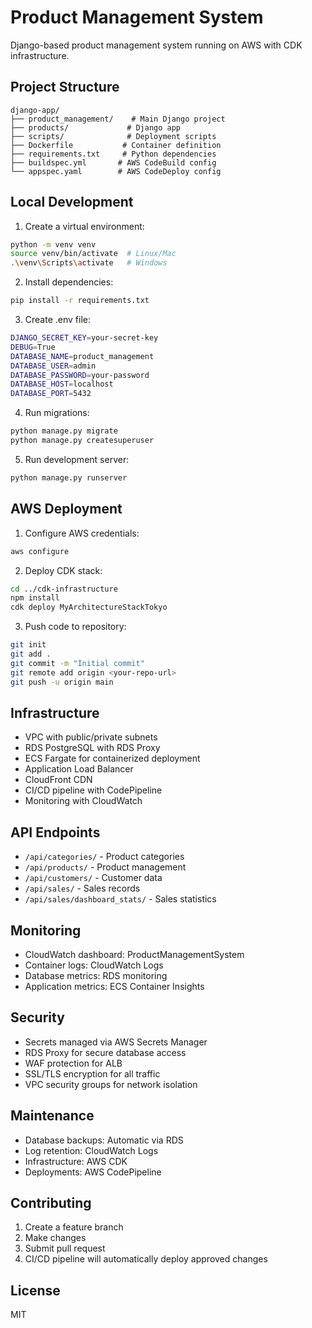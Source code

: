 # Product Management System

Django-based product management system running on AWS with CDK infrastructure.

## Project Structure

```
django-app/
├── product_management/    # Main Django project
├── products/             # Django app
├── scripts/              # Deployment scripts
├── Dockerfile           # Container definition
├── requirements.txt     # Python dependencies
├── buildspec.yml       # AWS CodeBuild config
└── appspec.yaml        # AWS CodeDeploy config
```

## Local Development

1. Create a virtual environment:
```bash
python -m venv venv
source venv/bin/activate  # Linux/Mac
.\venv\Scripts\activate   # Windows
```

2. Install dependencies:
```bash
pip install -r requirements.txt
```

3. Create .env file:
```bash
DJANGO_SECRET_KEY=your-secret-key
DEBUG=True
DATABASE_NAME=product_management
DATABASE_USER=admin
DATABASE_PASSWORD=your-password
DATABASE_HOST=localhost
DATABASE_PORT=5432
```

4. Run migrations:
```bash
python manage.py migrate
python manage.py createsuperuser
```

5. Run development server:
```bash
python manage.py runserver
```

## AWS Deployment

1. Configure AWS credentials:
```bash
aws configure
```

2. Deploy CDK stack:
```bash
cd ../cdk-infrastructure
npm install
cdk deploy MyArchitectureStackTokyo
```

3. Push code to repository:
```bash
git init
git add .
git commit -m "Initial commit"
git remote add origin <your-repo-url>
git push -u origin main
```

## Infrastructure

- VPC with public/private subnets
- RDS PostgreSQL with RDS Proxy
- ECS Fargate for containerized deployment
- Application Load Balancer
- CloudFront CDN
- CI/CD pipeline with CodePipeline
- Monitoring with CloudWatch

## API Endpoints

- `/api/categories/` - Product categories
- `/api/products/` - Product management
- `/api/customers/` - Customer data
- `/api/sales/` - Sales records
- `/api/sales/dashboard_stats/` - Sales statistics

## Monitoring

- CloudWatch dashboard: ProductManagementSystem
- Container logs: CloudWatch Logs
- Database metrics: RDS monitoring
- Application metrics: ECS Container Insights

## Security

- Secrets managed via AWS Secrets Manager
- RDS Proxy for secure database access
- WAF protection for ALB
- SSL/TLS encryption for all traffic
- VPC security groups for network isolation

## Maintenance

- Database backups: Automatic via RDS
- Log retention: CloudWatch Logs
- Infrastructure: AWS CDK
- Deployments: AWS CodePipeline

## Contributing

1. Create a feature branch
2. Make changes
3. Submit pull request
4. CI/CD pipeline will automatically deploy approved changes

## License

MIT
